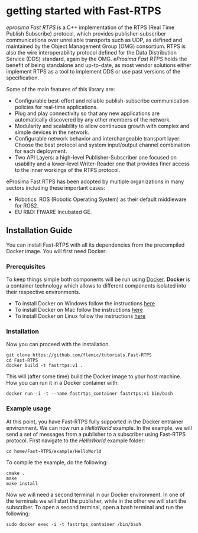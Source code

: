 # getting started with Fast-RTPS

*eprosima Fast RTPS* is a C++ implementation of the RTPS (Real Time Publish Subscribe) protocol, which provides publisher-subscriber communications over unreliable transports such as UDP, 
as defined and maintained by the Object Management Group (OMG) consortium. RTPS is also the wire interoperability protocol defined for the Data Distribution
Service (DDS) standard, again by the OMG. *eProsima Fast RTPS* holds the benefit of being standalone and up-to-date, as most vendor solutions either implement RTPS as a tool to implement 
DDS or use past versions of the specification.

Some of the main features of this library are:

* Configurable best-effort and reliable publish-subscribe communication policies for real-time
applications.
* Plug and play connectivity so that any new applications are automatically discovered by any other
members of the network.
* Modularity and scalability to allow continuous growth with complex and simple devices in the
network.
* Configurable network behavior and interchangeable transport layer: Choose the best protocol and
system input/output channel combination for each deployment.
* Two API Layers: a high-level Publisher-Subscriber one focused on usability and a lower-level Writer-Reader one that provides finer access to the inner workings of the RTPS protocol.

eProsima Fast RTPS has been adopted by multiple organizations in many sectors including these important cases:

* Robotics: ROS (Robotic Operating System) as their default middleware for ROS2.
* EU R&D: FIWARE Incubated GE.

## Installation Guide

You can install Fast-RTPS with all its dependencies from the precompiled Docker image. You will first need Docker:

### Prerequisites

To keep things simple both components will be run using [Docker](https://www.docker.com). **Docker** is a
container technology which allows to different components isolated into their respective environments. 

* To install Docker on Windows follow the instructions [here](https://docs.docker.com/docker-for-windows/)
* To install Docker on Mac follow the instructions [here](https://docs.docker.com/docker-for-mac/)
* To install Docker on Linux follow the instructions [here](https://docs.docker.com/install/)

### Installation

Now you can proceed with the installation.

```console
git clone https://github.com/flemic/tutorials.Fast-RTPS
cd Fast-RTPS
docker build -t fastrtps:v1 .
```

This will (after some time) build the Docker image to your host machine. How you can run it in a Docker container with:

```console
docker run -i -t --name fastrtps_container fastrtps:v1 bin/bash
```


### Example usage

At this point, you have Fast-RTPS fully supported in the Docker entrainer environment. We can now run a _HelloWorld_ example. In the example, we will send a set of messages from a publisher to a subscriber using Fast-RTPS protocol. First navigate to the _HelloWorld_ example folder:

```console
cd home/Fast-RTPS/example/HelloWorld
```

To compile the example, do the following:

```console
cmake . 
make 
make install
```

Now we will need a second terminal in our Docker environment. In one of the terminals we will start the publisher, while in the other we will start the subscriber. To open a second terminal, open a bash terminal and run the following:

```console
sudo docker exec -i -t fastrtps_container /bin/bash
``` 

